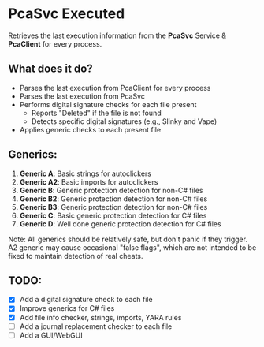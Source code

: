 # PcaSvc Executed

Retrieves the last execution information from the **PcaSvc** Service & **PcaClient** for every process.

## What does it do?

- Parses the last execution from PcaClient for every process
- Parses the last execution from PcaSvc
- Performs digital signature checks for each file present
  - Reports "Deleted" if the file is not found
  - Detects specific digital signatures (e.g., Slinky and Vape)
- Applies generic checks to each present file

## Generics:

1. **Generic A**: Basic strings for autoclickers
2. **Generic A2**: Basic imports for autoclickers
3. **Generic B**: Generic protection detection for non-C# files
4. **Generic B2**: Generic protection detection for non-C# files
5. **Generic B3**: Generic protection detection for non-C# files
6. **Generic C**: Basic generic protection detection for C# files
7. **Generic D**: Well done generic protection detection for C# files

Note: All generics should be relatively safe, but don't panic if they trigger. A2 generic may cause occasional "false flags", which are not intended to be fixed to maintain detection of real cheats.

## TODO:

- [x] Add a digital signature check to each file
- [x] Improve generics for C# files
- [x] Add file info checker, strings, imports, YARA rules
- [ ] Add a journal replacement checker to each file
- [ ] Add a GUI/WebGUI
